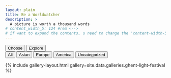 ```yaml
---
layout: plain
title: Be a Worldwatcher
description: >
  A picture is worth a thousand words
# content_width_5: 124 #rem <--> 
# if want to expand the contents, u need to change the 'content-width-5' in /_data/variables.yml file
---
```


<!-------------------------------------- THE HEAD -------------------------------------->
<head>
    <script src="https://cdnjs.cloudflare.com/ajax/libs/jquery/2.2.0/jquery.min.js"></script>
    <script src="https://cdnjs.cloudflare.com/ajax/libs/jquery-mousewheel/3.1.13/jquery.mousewheel.min.js"></script>
    <script src="https://cdnjs.cloudflare.com/ajax/libs/lightgallery/1.2.19/js/lightgallery-all.min.js"></script>
    <link rel="stylesheet" href="https://cdnjs.cloudflare.com/ajax/libs/lightgallery/1.2.19/css/lightgallery.min.css" />
    <script src="https://cdnjs.cloudflare.com/ajax/libs/jquery.isotope/3.0.0/isotope.pkgd.min.js"></script>
    <script src="https://cdnjs.cloudflare.com/ajax/libs/picturefill/3.0.2/picturefill.min.js"></script>
    <script src="https://cdnjs.cloudflare.com/ajax/libs/jquery.imagesloaded/4.1.0/imagesloaded.pkgd.min.js"></script>
</head>

<!-------------------------------------- THE HTML -------------------------------------->

<div id="interact-area" class="interact-area">
  
  <div id="search-button-group" class="search-button-group">
  <button class="search-btn" id="search-choose">Choose</button>
  <button class="search-btn" id="search-world">Explore</button>
  </div>

  <div id ="filter-button-group" class="filter-button-group">
    <button class="choose-btn" data-filter="*">All</button>
    <button class="choose-btn" data-filter="Asian">Asian</button>
    <button class="choose-btn" data-filter="Europe">Europe</button>
    <button class="choose-btn" data-filter="America">America</button>
    <button class="choose-btn" data-filter="Uncategorized">Uncategorized</button>
  </div>

</div>

<p>
</p>

{% include gallery-layout.html gallery=site.data.galleries.ghent-light-festival %}

<!-------------------------------------- THE SCRIPT -------------------------------------->
<script>
    $(document).ready(function() {

      $("#image-gallery").lightGallery({
        selector: '.item'
      });
      
      var $grid = $('#image-gallery').isotope({
        percentPosition: true,
        columnWidth: '#gallery-sizer',
        itemSelector: '.image-wrapper',
        layoutMode: 'masonry',
      });
      $grid.imagesLoaded().progress(function() {
        $grid.isotope('layout');
      });

      $("#filter-button-group").on( 'click', 'button', function() {
        var filterValue = $(this).attr('data-filter');
        if (filterValue != '*') { 
          filterValue = '[data-category="'+ filterValue +'"]';
        }
        $grid.isotope({ filter : filterValue });
      });
      
      $("#search-choose").on('click', function(){
        $('#filter-button-group').slideToggle();
      });

    });
</script>


